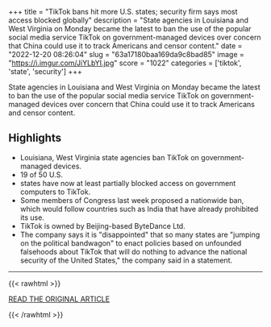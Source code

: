 +++
title = "TikTok bans hit more U.S. states; security firm says most access blocked globally"
description = "State agencies in Louisiana and West Virginia on Monday became the latest to ban the use of the popular social media service TikTok on government-managed devices over concern that China could use it to track Americans and censor content."
date = "2022-12-20 08:26:04"
slug = "63a17180baa169da9c8bad85"
image = "https://i.imgur.com/JiYLbYI.jpg"
score = "1022"
categories = ['tiktok', 'state', 'security']
+++

State agencies in Louisiana and West Virginia on Monday became the latest to ban the use of the popular social media service TikTok on government-managed devices over concern that China could use it to track Americans and censor content.

## Highlights

- Louisiana, West Virginia state agencies ban TikTok on government-managed devices.
- 19 of 50 U.S.
- states have now at least partially blocked access on government computers to TikTok.
- Some members of Congress last week proposed a nationwide ban, which would follow countries such as India that have already prohibited its use.
- TikTok is owned by Beijing-based ByteDance Ltd.
- The company says it is "disappointed" that so many states are "jumping on the political bandwagon" to enact policies based on unfounded falsehoods about TikTok that will do nothing to advance the national security of the United States," the company said in a statement.

---

{{< rawhtml >}}
  <p class="article-category">
    <a target="_blank" href="https://www.reuters.com/world/us/tiktok-bans-hit-more-us-states-security-firm-says-most-access-blocked-globally-2022-12-19/">READ THE ORIGINAL ARTICLE</a>
  </p>
{{< /rawhtml >}}
